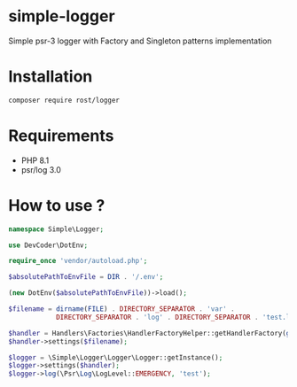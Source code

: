 # simple-logger
Simple psr-3 logger with Factory and Singleton patterns implementation

# Installation

```bash
composer require rost/logger
```

# Requirements
 - PHP 8.1
 - psr/log 3.0

# How to use ?

```php
namespace Simple\Logger;

use DevCoder\DotEnv;

require_once 'vendor/autoload.php';

$absolutePathToEnvFile = DIR . '/.env';

(new DotEnv($absolutePathToEnvFile))->load();

$filename = dirname(FILE) . DIRECTORY_SEPARATOR . 'var' .
            DIRECTORY_SEPARATOR . 'log' . DIRECTORY_SEPARATOR . 'test.log';

$handler = Handlers\Factories\HandlerFactoryHelper::getHandlerFactory(getenv('FILE_HANDLER_FACTORY'))::create();
$handler->settings($filename);

$logger = \Simple\Logger\Logger\Logger::getInstance();
$logger->settings($handler);
$logger->log(\Psr\Log\LogLevel::EMERGENCY, 'test');
```
